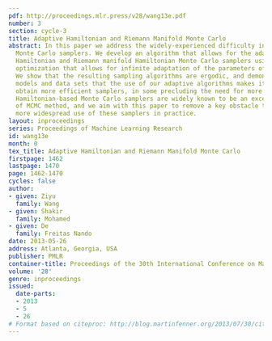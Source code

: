 ```yaml
---
pdf: http://proceedings.mlr.press/v28/wang13e.pdf
number: 3
section: cycle-3
title: Adaptive Hamiltonian and Riemann Manifold Monte Carlo
abstract: In this paper we address the widely-experienced difficulty in tuning Hamiltonian-based
  Monte Carlo samplers. We develop an algorithm that allows for the adaptation of
  Hamiltonian and Riemann manifold Hamiltonian Monte Carlo samplers using Bayesian
  optimization that allows for infinite adaptation of the parameters of these samplers.
  We show that the resulting sampling algorithms are ergodic, and demonstrate on several
  models and data sets that the use of our adaptive algorithms makes it is easy to
  obtain more efficient samplers, in some precluding the need for more complex models.
  Hamiltonian-based Monte Carlo samplers are widely known to be an excellent choice
  of MCMC method, and we aim with this paper to remove a key obstacle towards the
  more widespread use of these samplers in practice.
layout: inproceedings
series: Proceedings of Machine Learning Research
id: wang13e
month: 0
tex_title: Adaptive Hamiltonian and Riemann Manifold Monte Carlo
firstpage: 1462
lastpage: 1470
page: 1462-1470
cycles: false
author:
- given: Ziyu
  family: Wang
- given: Shakir
  family: Mohamed
- given: De
  family: Freitas Nando
date: 2013-05-26
address: Atlanta, Georgia, USA
publisher: PMLR
container-title: Proceedings of the 30th International Conference on Machine Learning
volume: '28'
genre: inproceedings
issued:
  date-parts:
  - 2013
  - 5
  - 26
# Format based on citeproc: http://blog.martinfenner.org/2013/07/30/citeproc-yaml-for-bibliographies/
---
```

